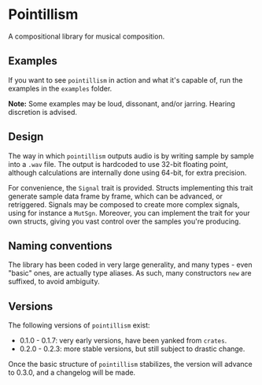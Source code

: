 # Pointillism

A compositional library for musical composition.

## Examples

If you want to see `pointillism` in action and what it's capable of, run the
examples in the `examples` folder.

**Note:** Some examples may be loud, dissonant, and/or jarring. Hearing 
discretion is advised.

## Design

The way in which `pointillism` outputs audio is by writing sample by sample
into a `.wav` file. The output is hardcoded to use 32-bit floating point,
although calculations are internally done using 64-bit, for extra precision.

For convenience, the `Signal` trait is provided. Structs implementing this trait
generate sample data frame by frame, which can be advanced, or retriggered.
Signals may be composed to create more complex signals, using for instance
a `MutSgn`. Moreover, you can implement the trait for your own structs, giving 
you vast control over the samples you're producing.

## Naming conventions

The library has been coded in very large generality, and many types - even
"basic" ones, are actually type aliases. As such, many constructors `new`
are suffixed, to avoid ambiguity.

## Versions

The following versions of `pointillism` exist:

- 0.1.0 - 0.1.7: very early versions, have been yanked from `crates`.
- 0.2.0 - 0.2.3: more stable versions, but still subject to drastic change.

Once the basic structure of `pointillism` stabilizes, the version will advance
to 0.3.0, and a changelog will be made.